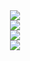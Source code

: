 <div align="center"> <img style="max-width: 100%;" src="https://github-readme-stats.vercel.app/api/top-langs/?username=ThaneJoss&theme=buefy"/></div>

<div align="center"> <img style="max-width: 100%;" src="https://github-readme-stats.vercel.app/api?username=ThaneJoss&show_icons=true&theme=buefy" /> </div>

<div align="center"> <img style="max-width: 100%;" src="https://streak-stats.demolab.com/?user=ThaneJoss&theme=buefy"/></div>

<div align="center"> <img style="max-width: 100%; width=500pt" src="https://github-readme-activity-graph.cyclic.app/graph?username=ThaneJoss&title_color=7957d5&icon_color=ff3860&text_color=363636
&bg_color=ffffff" />  </div>


